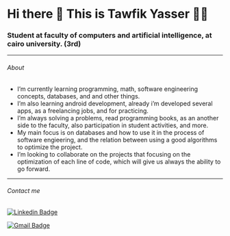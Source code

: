 # Hi there 👋 This is Tawfik Yasser 👨‍💻

### Student at faculty of computers and artificial intelligence, at cairo university. (3rd)
---
###### About
- I’m currently learning programming, math, software engineering concepts, databases, and and other things.
- I’m also learning android development, already i’m developed several apps, as a freelancing jobs, and for practicing.
- I’m always solving a problems, read programming books, as an another side to the faculty, also participation in student activities, and more.
- My main focus is on databases and how to use it in the process of software engieering, and the relation between using a good algorithms to optimize the project.
- I’m looking to collaborate on the projects that focusing on the optimization of each line of code, which will give us always the ability to go forward.
---
###### Contact me
[![Linkedin Badge](https://img.shields.io/badge/TawfikYasser-30302f?style=flat&logo=linkedin&logoColor=blue)](https://www.linkedin.com/in/tawfikyasser/)

[![Gmail Badge](https://img.shields.io/badge/tawfekyassertawfek@gmail.com-30302f?style=flat&logo=Gmail&logoColor=red)](mailto:tawfekyassertawfek@gmail.com)
